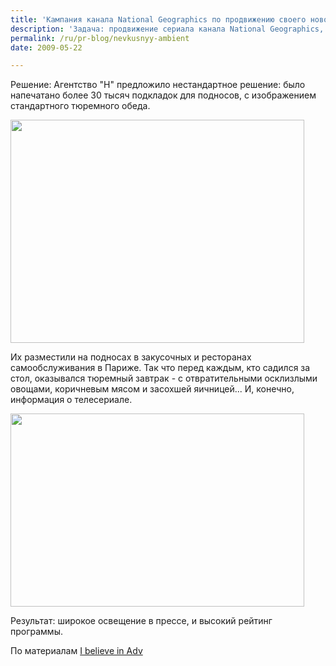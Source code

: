 ```yaml
---
title: 'Кампания канала National Geographics по продвижению своего нового сериала'
description: 'Задача: продвижение сериала канала National Geographics, посвященного повседневной жизни в худших тюрьмах Америки. Решение: Агентство &quot;H&quot; предложило нестандартное решение: было напечатано более 30 тысяч подкладок для подносов, с изображением стандартного тюремного обеда.'
permalink: /ru/pr-blog/nevkusnyy-ambient
date: 2009-05-22

---
```


Решение: Агентство "H" предложило нестандартное решение: было напечатано более 30 тысяч подкладок для подносов, с изображением стандартного тюремного обеда.

<img src="{{ site.assets }}/upload/Untitled-1_0.jpg" alt="" class="post__img" width="470" height="357">

Их разместили на подносах в закусочных и ресторанах самообслуживания в Париже. Так что перед каждым, кто садился за стол, оказывался тюремный завтрак - с отвратительными осклизлыми овощами, коричневым мясом и засохшей яичницей... И, конечно, информация о телесериале.

<img src="{{ site.assets }}/upload/unini.jpg" alt="" class="post__img" width="470" height="309">

Результат: широкое освещение в прессе, и высокий рейтинг программы.

По материалам <a href="https://www.ibelieveinadv.com/2009/05/national-geographic-jail-set/">I believe in Adv </a>

